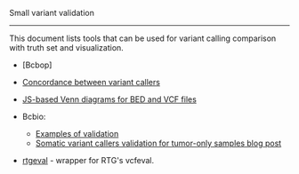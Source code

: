 Small variant validation
________________________

This document lists tools that can be used for variant calling comparison with truth set and visualization.

* [Bcbop]

* [Concordance between variant callers](https://github.com/vladsaveliev/concordance)

* [JS-based Venn diagrams for BED and VCF files](https://github.com/vladsaveliev/Venn)

* Bcbio:
  * [Examples of validation](https://github.com/bcbio/bcbio_validations)
  * [Somatic variant callers validation for tumor-only samples blog post](http://bcb.io/2015/03/05/cancerval/)

* [rtgeval](https://github.com/lh3/rtgeval) - wrapper for RTG's vcfeval.



